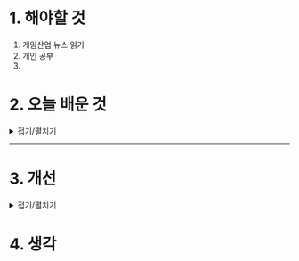 
# 1. 해야할 것

1. 게임산업 뉴스 읽기 
2. 개인 공부  
3. 



# 2. 오늘 배운 것

<details>
<summary>접기/펼치기</summary>

### **FOV (Field of View, 시야각)란?**
FOV(Field of View)는 화면에 표시되는 가상의 카메라 또는 플레이어가 볼 수 있는 시야 범위를 의미한다. 일반적으로 각도로 표현되며, 단위는 **도(°, degree)**를 사용한다. 게임에서 FOV 값은 플레이어가 한눈에 얼마나 넓은 영역을 볼 수 있는지를 결정하는 중요한 요소다.

---

## **1. FOV의 기본 개념**
FOV는 카메라의 원근법과 관계가 깊으며, 높을수록 더 넓은 범위를 보여주고 낮을수록 좁은 범위를 보여준다.

- **좁은 FOV (낮은 값, 예: 60°)**
  - 더 집중된 화면을 제공하여 원근감이 강하게 느껴짐
  - 멀리 있는 물체가 더 크게 보임
  - FPS(1인칭 슈팅) 게임에서 저격 모드와 같이 정밀한 조준이 필요한 경우 사용

- **넓은 FOV (높은 값, 예: 100°~120°)**
  - 주변 환경을 더 넓게 볼 수 있음
  - 원근 왜곡이 강해지며, 물체가 더 작고 멀어 보임
  - 빠른 반응이 필요한 게임(예: e스포츠, 배틀로얄 게임)에서 선호됨

---

## **2. FOV의 종류**
### **(1) 수평 FOV (Horizontal FOV)**
- 가로 방향으로 보이는 시야 범위를 의미
- 일반적으로 **와이드스크린(16:9)** 화면에서 중요함
- 1인칭(FPS) 및 3인칭(TPS) 게임에서 자주 조정됨

### **(2) 수직 FOV (Vertical FOV)**
- 세로 방향으로 보이는 시야 범위를 의미
- **4:3 화면비(Aspect Ratio)**에서 기본으로 사용되는 경우 많음
- 일부 게임에서 설정값이 **수직 FOV 기준인지 수평 FOV 기준인지** 확인 필요

> **예제:**  
> - 16:9 화면에서 **수직 FOV 60°**는 수평 FOV가 약 **91°**에 해당  
> - 4:3 화면에서는 같은 수직 FOV 60°가 **수평 FOV 75°** 정도로 좁아짐  

---

## **3. FOV의 게임 적용 예시**
### **(1) 1인칭 슈팅 게임 (FPS)**
- **낮은 FOV (60°~75°)**: 원근감이 강하고, 타겟을 크게 볼 수 있어 조준이 쉬움
- **높은 FOV (90°~120°)**: 넓은 시야로 주변을 쉽게 감지할 수 있어 경쟁적인 게임에서 선호

### **(2) 3인칭 게임 (TPS)**
- 일반적으로 **80°~100°** 사이의 FOV가 적절
- 너무 넓으면 캐릭터가 작아 보이고, 너무 좁으면 답답한 느낌

### **(3) 오픈월드 및 레이싱 게임**
- **높은 FOV (90°~120°)**를 주로 사용하여 주변 환경을 넓게 보여줌
- 특히 **운전 시야(First-person driving view)**에서는 넓은 FOV가 필요함

---

## **4. FOV 조절이 중요한 이유**
1. **게임 플레이 경험 개선**  
   - 좁은 FOV는 집중감을 높이고, 넓은 FOV는 정보를 빠르게 습득할 수 있음

2. **멀미 방지**  
   - 너무 낮은 FOV는 화면 흔들림과 원근 왜곡이 심해져 멀미를 유발할 수 있음  
   - VR 게임에서는 FOV 설정이 더욱 중요함 (일반적으로 90° 이상 필요)

3. **경쟁력 향상**  
   - e스포츠, 배틀로얄 게임에서는 넓은 FOV가 적을 더 빨리 발견하는 데 유리함

---

## **5. FOV 공식 (16:9 화면 기준)**
FOV를 변환할 때 수직 및 수평 FOV 관계는 다음 공식으로 계산할 수 있음:

\[
\text{수평 FOV} = 2 \times \arctan \left(\tan\left(\frac{\text{수직 FOV}}{2}\right) \times \frac{\text{가로 해상도}}{\text{세로 해상도}}\right)
\]

예를 들어, **수직 FOV가 60°일 때 16:9 해상도의 수평 FOV를 구하면**:

\[
\text{수평 FOV} = 2 \times \arctan \left(\tan(30°) \times \frac{16}{9} \right)
\]

결과적으로 **약 91°**가 됨.

---

## **6. 언리얼 엔진에서 FOV 조정하기**
언리얼 엔진에서 카메라의 FOV를 조정하는 방법:

### **(1) 블루프린트로 변경**
- 카메라 컴포넌트를 선택한 후 `Field of View` 값을 변경

### **(2) C++ 코드로 변경**
```cpp
YourCamera->SetFieldOfView(90.0f);  // FOV를 90도로 설정
```

### **(3) 콘솔 명령어 사용**
- 게임 실행 중 콘솔에서 변경:
  ```
  fov 100
  ```

---

## **7. 결론**
- **FOV는 게임의 가시성과 몰입감을 결정하는 중요한 요소**
- **낮은 FOV는 집중된 시야를 제공하지만 멀미 유발 가능**
- **높은 FOV는 넓은 정보를 제공하지만 왜곡이 발생**
- **게임 장르와 목적에 따라 적절한 FOV 설정 필요**
- **언리얼 엔진에서는 블루프린트, C++, 콘솔 명령어로 조정 가능**

---

FOV 설정을 최적화하면 게임 경험이 더욱 쾌적해진다. 제작하려는 오픈월드 게임에서는 넓은 FOV가 일반적으로 선호되지만, UI 디자인과 몰입감도 고려해야 한다. 필요한 추가 정보가 있으면 알려줘! 😊


</details>

****


# 3. 개선


<details>
<summary>접기/펼치기</summary>


</details>



# 4. 생각


